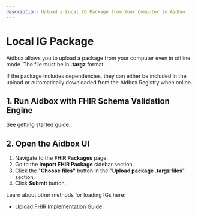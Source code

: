 ```yaml
---
description: Upload a Local IG Package from Your Computer to Aidbox
---
```


# Local IG Package

Aidbox allows you to upload a package from your computer even in offline mode. The file must be in **.targz** format.&#x20;

If the package includes dependencies, they can either be included in the upload or automatically downloaded from the Aidbox Registry when online.

## 1. Run Aidbox with FHIR Schema Validation Engine
See [getting started](../../../../getting-started/run-aidbox-locally.md) guide.

## 2. Open the Aidbox UI

1. Navigate to the **FHIR Packages** page.
2. Go to the **Import FHIR Package** sidebar section.
3. Click the "**Choose files"** button in the "**Upload package .targz files**" section.
4. Click **Submit** button.



Learn about other methods for loading IGs here:

* [Upload FHIR Implementation Guide](../)
